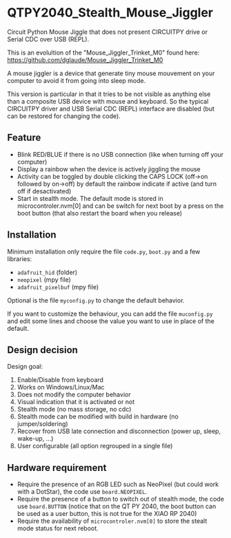 # QTPY2040_Stealth_Mouse_Jiggler
Circuit Python Mouse Jiggle that does not present CIRCUITPY drive or Serial CDC over USB (REPL).

This is an evolultion of the "Mouse_Jiggler_Trinket_M0" found here: https://github.com/dglaude/Mouse_Jiggler_Trinket_M0

A mouse jiggler is a device that generate tiny mouse mouvement on your computer to avoid it from going into sleep mode.

This version is particular in that it tries to be not visible as anything else than a composite USB device with mouse and keyboard. So the typical CIRCUITPY driver and USB Serial CDC (REPL) interface are disabled (but can be restored for changing the code).

## Feature

* Blink RED/BLUE if there is no USB connection (like when turning off your computer)
* Display a rainbow when the device is actively jiggling the mouse
* Activity can be toggled by double clicking the CAPS LOCK (off->on followed by on->off) by default the rainbow indicate if active (and turn off if desactivated)
* Start in stealth mode. The default mode is stored in microcontroler.nvm[0] and can be switch for next boot by a press on the boot button (that also restart the board when you release)

## Installation

Minimum installation only require the file `code.py`, `boot.py` and a few libraries:
* `adafruit_hid` (folder)
* `neopixel` (mpy file)
* `adafruit_pixelbuf` (mpy file)

Optional is the file `myconfig.py` to change the default behavior.

If you want to customize the behaviour, you can add the file  `muconfig.py` and edit some lines and choose the value you want to use in place of the default.

## Design decision

Design goal:
1) Enable/Disable from keyboard
2) Works on Windows/Linux/Mac
3) Does not modify the computer behavior
4) Visual indication that it is activated or not
5) Stealth mode (no mass storage, no cdc)
6) Stealth mode can be modified with build in hardware (no jumper/soldering)
7) Recover from USB late connection and disconnection (power up, sleep, wake-up, ...)
8) User configurable (all option regrouped in a single file)

## Hardware requirement

* Require the presence of an RGB LED such as NeoPixel (but could work with a DotStar), the code use `board.NEOPIXEL`.
* Require the presence of a button to switch out of stealth mode, the code use `board.BUTTON` (notice that on the QT PY 2040, the boot button can be used as a user button, this is not true for the XIAO RP 2040)
* Require the availability of `microcontroler.nvm[0]` to store the stealt mode status for next reboot.
